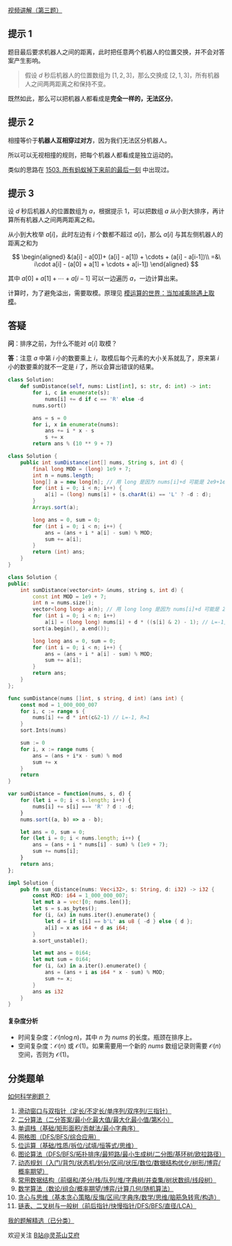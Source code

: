 [视频讲解（第三题）](https://www.bilibili.com/video/BV18u411Y7Gt/)

## 提示 1

题目最后要求机器人之间的距离，此时把任意两个机器人的位置交换，并不会对答案产生影响。

> 假设 $d$ 秒后机器人的位置数组为 $[1,2,3]$，那么交换成 $[2,1,3]$，所有机器人之间两两距离之和保持不变。

既然如此，那么可以把机器人都看成是**完全一样的，无法区分**。

## 提示 2

相撞等价于**机器人互相穿过对方**，因为我们无法区分机器人。

所以可以无视相撞的规则，把每个机器人都看成是独立运动的。

类似的思路在 [1503. 所有蚂蚁掉下来前的最后一刻](https://leetcode.cn/problems/last-moment-before-all-ants-fall-out-of-a-plank/) 中出现过。

## 提示 3

设 $d$ 秒后机器人的位置数组为 $a$，根据提示 1，可以把数组 $a$ 从小到大排序，再计算所有机器人之间两两距离之和。

从小到大枚举 $a[i]$，此时左边有 $i$ 个数都不超过 $a[i]$，那么 $a[i]$ 与其左侧机器人的距离之和为

$$
\begin{aligned}
&(a[i] - a[0])+ (a[i] - a[1]) + \cdots + (a[i] - a[i-1])\\
=&\ i\cdot a[i] - (a[0] + a[1] + \cdots + a[i-1])
\end{aligned}
$$

其中 $a[0] + a[1] + \cdots + a[i-1]$ 可以一边遍历 $a$，一边计算出来。

计算时，为了避免溢出，需要取模。原理见 [模运算的世界：当加减乘除遇上取模](https://leetcode.cn/circle/discuss/mDfnkW/)。

## 答疑

**问**：排序之前，为什么不能对 $a[i]$ 取模？

**答**：注意 $a$ 中第 $i$ 小的数要乘上 $i$，取模后每个元素的大小关系就乱了，原来第 $i$ 小的数要乘的就不一定是 $i$ 了，所以会算出错误的结果。

```py [sol-Python3]
class Solution:
    def sumDistance(self, nums: List[int], s: str, d: int) -> int:
        for i, c in enumerate(s):
            nums[i] += d if c == 'R' else -d
        nums.sort()

        ans = s = 0
        for i, x in enumerate(nums):
            ans += i * x - s
            s += x
        return ans % (10 ** 9 + 7)
```

```java [sol-Java]
class Solution {
    public int sumDistance(int[] nums, String s, int d) {
        final long MOD = (long) 1e9 + 7;
        int n = nums.length;
        long[] a = new long[n]; // 用 long 是因为 nums[i]+d 可能是 2e9+1e9，溢出了
        for (int i = 0; i < n; i++) {
            a[i] = (long) nums[i] + (s.charAt(i) == 'L' ? -d : d);
        }
        Arrays.sort(a);

        long ans = 0, sum = 0;
        for (int i = 0; i < n; i++) {
            ans = (ans + i * a[i] - sum) % MOD;
            sum += a[i];
        }
        return (int) ans;
    }
}
```

```cpp [sol-C++]
class Solution {
public:
    int sumDistance(vector<int> &nums, string s, int d) {
        const int MOD = 1e9 + 7;
        int n = nums.size();
        vector<long long> a(n); // 用 long long 是因为 nums[i]+d 可能是 2e9+1e9，溢出了
        for (int i = 0; i < n; i++)
            a[i] = (long long) nums[i] + d * ((s[i] & 2) - 1); // L=-1, R=1
        sort(a.begin(), a.end());

        long long ans = 0, sum = 0;
        for (int i = 0; i < n; i++) {
            ans = (ans + i * a[i] - sum) % MOD;
            sum += a[i];
        }
        return ans;
    }
};
```

```go [sol-Go]
func sumDistance(nums []int, s string, d int) (ans int) {
	const mod = 1_000_000_007
	for i, c := range s {
		nums[i] += d * int(c&2-1) // L=-1, R=1
	}
	sort.Ints(nums)

	sum := 0
	for i, x := range nums {
		ans = (ans + i*x - sum) % mod
		sum += x
	}
	return
}
```

```js [sol-JavaScript]
var sumDistance = function(nums, s, d) {
    for (let i = 0; i < s.length; i++) {
        nums[i] += s[i] === 'R' ? d : -d;
    }
    nums.sort((a, b) => a - b);

    let ans = 0, sum = 0;
    for (let i = 0; i < nums.length; i++) {
        ans = (ans + i * nums[i] - sum) % (1e9 + 7);
        sum += nums[i];
    }
    return ans;
};
```

```rust [sol-Rust]
impl Solution {
    pub fn sum_distance(nums: Vec<i32>, s: String, d: i32) -> i32 {
        const MOD: i64 = 1_000_000_007;
        let mut a = vec![0; nums.len()];
        let s = s.as_bytes();
        for (i, &x) in nums.iter().enumerate() {
            let d = if s[i] == b'L' as u8 { -d } else { d };
            a[i] = x as i64 + d as i64;
        }
        a.sort_unstable();

        let mut ans = 0i64;
        let mut sum = 0i64;
        for (i, &x) in a.iter().enumerate() {
            ans = (ans + i as i64 * x - sum) % MOD;
            sum += x;
        }
        ans as i32
    }
}
```

#### 复杂度分析

- 时间复杂度：$\mathcal{O}(n\log n)$，其中 $n$ 为 $\textit{nums}$ 的长度。瓶颈在排序上。
- 空间复杂度：$\mathcal{O}(n)$ 或 $\mathcal{O}(1)$。如果需要用一个新的 $\textit{nums}$ 数组记录则需要 $\mathcal{O}(n)$ 空间，否则为 $\mathcal{O}(1)$。

## 分类题单

[如何科学刷题？](https://leetcode.cn/circle/discuss/RvFUtj/)

1. [滑动窗口与双指针（定长/不定长/单序列/双序列/三指针）](https://leetcode.cn/circle/discuss/0viNMK/)
2. [二分算法（二分答案/最小化最大值/最大化最小值/第K小）](https://leetcode.cn/circle/discuss/SqopEo/)
3. [单调栈（基础/矩形面积/贡献法/最小字典序）](https://leetcode.cn/circle/discuss/9oZFK9/)
4. [网格图（DFS/BFS/综合应用）](https://leetcode.cn/circle/discuss/YiXPXW/)
5. [位运算（基础/性质/拆位/试填/恒等式/思维）](https://leetcode.cn/circle/discuss/dHn9Vk/)
6. [图论算法（DFS/BFS/拓扑排序/最短路/最小生成树/二分图/基环树/欧拉路径）](https://leetcode.cn/circle/discuss/01LUak/)
7. [动态规划（入门/背包/状态机/划分/区间/状压/数位/数据结构优化/树形/博弈/概率期望）](https://leetcode.cn/circle/discuss/tXLS3i/)
8. [常用数据结构（前缀和/差分/栈/队列/堆/字典树/并查集/树状数组/线段树）](https://leetcode.cn/circle/discuss/mOr1u6/)
9. [数学算法（数论/组合/概率期望/博弈/计算几何/随机算法）](https://leetcode.cn/circle/discuss/IYT3ss/)
10. [贪心与思维（基本贪心策略/反悔/区间/字典序/数学/思维/脑筋急转弯/构造）](https://leetcode.cn/circle/discuss/g6KTKL/)
11. [链表、二叉树与一般树（前后指针/快慢指针/DFS/BFS/直径/LCA）](https://leetcode.cn/circle/discuss/K0n2gO/)

[我的题解精选（已分类）](https://github.com/EndlessCheng/codeforces-go/blob/master/leetcode/SOLUTIONS.md)

欢迎关注 [B站@灵茶山艾府](https://space.bilibili.com/206214)
